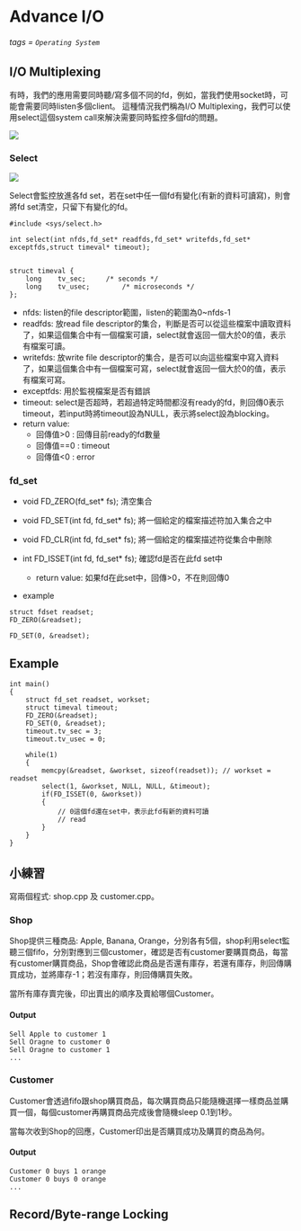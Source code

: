 # Advance I/O
###### tags = `Operating System`

## I/O Multiplexing
有時，我們的應用需要同時聽/寫多個不同的fd，例如，當我們使用socket時，可能會需要同時listen多個client。
這種情況我們稱為I/O Multiplexing，我們可以使用select這個system call來解決需要同時監控多個fd的問題。

![](https://i.imgur.com/lkxFZJh.png)


### Select

![](https://i.imgur.com/hmF1R92.png)

Select會監控放進各fd set，若在set中任一個fd有變化(有新的資料可讀寫)，則會將fd set清空，只留下有變化的fd。

```cpp=1
#include <sys/select.h>

int select(int nfds,fd_set* readfds,fd_set* writefds,fd_set* exceptfds,struct timeval* timeout);


struct timeval {
	long	tv_sec;		/* seconds */
	long	tv_usec;		/* microseconds */
};   
```

* nfds: listen的file descriptor範圍，listen的範圍為0~nfds-1
* readfds: 放read file descriptor的集合，判斷是否可以從這些檔案中讀取資料了，如果這個集合中有一個檔案可讀，select就會返回一個大於0的值，表示有檔案可讀。
* writefds: 放write file descriptor的集合，是否可以向這些檔案中寫入資料了，如果這個集合中有一個檔案可寫，select就會返回一個大於0的值，表示有檔案可寫。
* exceptfds: 用於監視檔案是否有錯誤
* timeout: select是否超時，若超過特定時間都沒有ready的fd，則回傳0表示timeout，若input時將timeout設為NULL，表示將select設為blocking。
* return value:
    * 回傳值>0 : 回傳目前ready的fd數量
    * 回傳值==0 : timeout
    * 回傳值<0 : error


### fd_set

* void FD_ZERO(fd_set* fs); 清空集合
* void FD_SET(int fd, fd_set* fs); 將一個給定的檔案描述符加入集合之中
* void FD_CLR(int fd, fd_set* fs); 將一個給定的檔案描述符從集合中刪除
* int FD_ISSET(int fd, fd_set* fs); 確認fd是否在此fd set中
    * return value: 如果fd在此set中，回傳>0，不在則回傳0

* example

```cpp=1
struct fdset readset;
FD_ZERO(&readset);

FD_SET(0, &readset);
```

## Example

```cpp=1
int main()
{
    struct fd_set readset, workset;
    struct timeval timeout;
    FD_ZERO(&readset);
    FD_SET(0, &readset);
    timeout.tv_sec = 3;
    timeout.tv_usec = 0;
    
    while(1)
    {
        memcpy(&readset, &workset, sizeof(readset)); // workset = readset
        select(1, &workset, NULL, NULL, &timeout);
        if(FD_ISSET(0, &workset))
        {
            // 0這個fd還在set中，表示此fd有新的資料可讀
            // read
        }
    }
}
```

## 小練習
寫兩個程式: shop.cpp 及 customer.cpp。

### Shop
Shop提供三種商品: Apple, Banana, Orange，分別各有5個，shop利用select監聽三個fifo，分別對應到三個customer，確認是否有customer要購買商品，每當有customer購買商品，Shop會確認此商品是否還有庫存，若還有庫存，則回傳購買成功，並將庫存-1；若沒有庫存，則回傳購買失敗。

當所有庫存賣完後，印出賣出的順序及賣給哪個Customer。

#### Output

    Sell Apple to customer 1
    Sell Oragne to customer 0
    Sell Oragne to customer 1
    ...

### Customer
Customer會透過fifo跟shop購買商品，每次購買商品只能隨機選擇一樣商品並購買一個，每個customer再購買商品完成後會隨機sleep 0.1到1秒。

當每次收到Shop的回應，Customer印出是否購買成功及購買的商品為何。

#### Output

    Customer 0 buys 1 orange
    Customer 0 buys 0 orange
    ...

## Record/Byte-range Locking